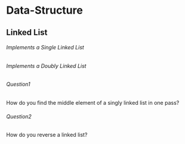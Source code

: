 # Data-Structure

## Linked List
###### Implements a Single Linked List
###### Implements a Doubly Linked List
###### Question1 
How do you find the middle element of a singly linked list in one pass?
###### Question2 
How do you reverse a linked list?



